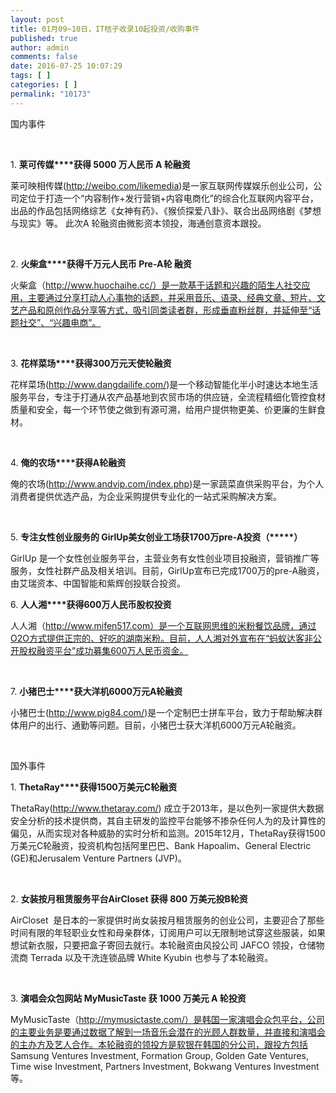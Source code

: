 ```yaml
---
layout: post
title: 01月09~10日，IT桔子收录10起投资/收购事件
published: true
author: admin
comments: false
date: 2016-07-25 10:07:29
tags: [ ]
categories: [ ]
permalink: "10173"
---
```

国内事件

&nbsp;

1. **莱可传媒****获得 5000 万人民币 A 轮融资**

莱可映相传媒(http://weibo.com/likemedia)是一家互联网传媒娱乐创业公司，公司定位于打造一个“内容制作+发行营销+内容电商化”的综合化互联网内容平台，出品的作品包括网络综艺《女神有药》、《猴侦探爱八卦》、联合出品网络剧《梦想与现实》等。 此次A 轮融资由微影资本领投，海通创意资本跟投。

&nbsp;

2. **火柴盒****获得千万元人民币 Pre-A轮 融资**

火柴盒（http://www.huochaihe.cc/）是一款基于话题和兴趣的陌生人社交应用，主要通过分享打动人心事物的话题，并采用音乐、语录、经典文章、短片、文艺产品和原创作品分享等方式，吸引同类读者群，形成垂直粉丝群，并延伸至“话题社交”、“兴趣电商”。

&nbsp;

3. **花样菜场****获得300万元天使轮融资**

花样菜场(http://www.dangdailife.com/)是一个移动智能化半小时速达本地生活服务平台，专注于打通从农产品基地到农贸市场的供应链，全流程精细化管控食材质量和安全，每一个环节使之做到有源可溯，给用户提供物更美、价更廉的生鲜食材。

&nbsp;

4. **俺的农场****获得A轮融资**

俺的农场(http://www.andvip.com/index.php)是一家蔬菜直供采购平台，为个人消费者提供优选产品，为企业采购提供专业化的一站式采购解决方案。

&nbsp;

5. **专注女性创业服务的 GirlUp美女创业工场获1700万pre-A投资（\*****）**

GirlUp 是一个女性创业服务平台，主营业务有女性创业项目投融资，营销推广等服务，女性社群产品及相关培训。目前，GirlUp宣布已完成1700万的pre-A融资，由艾瑞资本、中国智能和紫辉创投联合投资。
  
6. **人人湘****获得600万人民币股权投资**

人人湘（http://www.mifen517.com）是一个互联网思维的米粉餐饮品牌，通过O2O方式提供正宗的、好吃的湖南米粉。目前，人人湘对外宣布在“蚂蚁达客非公开股权融资平台”成功募集600万人民币资金。

&nbsp;

7. **小猪巴士****获大洋机6000万元A轮融资**

小猪巴士(http://www.pig84.com/)是一个定制巴士拼车平台，致力于帮助解决群体用户的出行、通勤等问题。目前，小猪巴士获大洋机6000万元A轮融资。

&nbsp;

国外事件

1. **ThetaRay****获得1500万美元C轮融资**
  
ThetaRay(http://www.thetaray.com/) 成立于2013年，是以色列一家提供大数据安全分析的技术提供商，其自主研发的监控平台能够不掺杂任何人为的及计算性的偏见，从而实现对各种威胁的实时分析和监测。2015年12月，ThetaRay获得1500万美元C轮融资，投资机构包括阿里巴巴、Bank Hapoalim、General Electric (GE)和Jerusalem Venture Partners (JVP)。

&nbsp;

2. **女装按月租赁服务平台AirCloset 获得 800 万美元投B轮资**

AirCloset  是日本的一家提供时尚女装按月租赁服务的创业公司，主要迎合了那些时间有限的年轻职业女性和母亲群体，订阅用户可以无限制地试穿这些服装，如果想试新衣服，只要把盒子寄回去就行。本轮融资由风投公司 JAFCO 领投，仓储物流商 Terrada 以及干洗连锁品牌 White Kyubin 也参与了本轮融资。

&nbsp;

3. **演唱会众包网站 MyMusicTaste 获 1000 万美元 A 轮投资**

MyMusicTaste（http://mymusictaste.com/）是韩国一家演唱会众包平台，公司的主要业务是要通过数据了解到一场音乐会潜在的光顾人群数量，并直接和演唱会的主办方及艺人合作。本轮融资的领投方是软银在韩国的分公司，跟投方包括 Samsung Ventures Investment, Formation Group, Golden Gate Ventures, Time wise Investment, Partners Investment, Bokwang Ventures Investment 等。